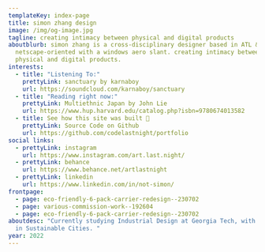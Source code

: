 ```yaml
---
templateKey: index-page
title: simon zhang design
image: /img/og-image.jpg
tagline: creating intimacy between physical and digital products
aboutblurb: simon zhang is a cross-disciplinary designer based in ATL & SEA —
  netscape-oriented with a windows aero slant. creating intimacy between
  physical and digital products.
interests:
  - title: "Listening To:"
    prettyLink: sanctuary by karnaboy
    url: https://soundcloud.com/karnaboy/sanctuary
  - title: "Reading right now:"
    prettyLink: Multiethnic Japan by John Lie
    url: https://www.hup.harvard.edu/catalog.php?isbn=9780674013582
  - title: See how this site was built 👀
    prettyLink: Source Code on Github
    url: https://github.com/codelastnight/portfolio
social links:
  - prettyLink: instagram
    url: https://www.instagram.com/art.last.night/
  - prettyLink: behance
    url: https://www.behance.net/artlastnight
  - prettyLink: linkedin
    url: https://www.linkedin.com/in/not-simon/
frontpage:
  - page: eco-friendly-6-pack-carrier-redesign--230702
  - page: various-commission-work--192604
  - page: eco-friendly-6-pack-carrier-redesign--230702
aboutdesc: "Currently studying Industrial Design at Georgia Tech, with a minor
  in Sustainable Cities. "
year: 2022
---
```

